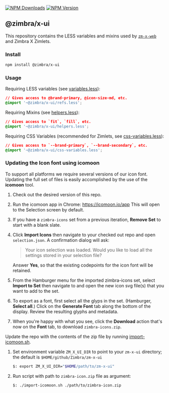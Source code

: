[![NPM Downloads](https://img.shields.io/npm/dm/@zimbra/x-ui.svg?style=flat)](https://www.npmjs.com/package/@zimbra/x-ui)
[![NPM Version](https://img.shields.io/npm/v/@zimbra/x-ui.svg?style=flat)](https://www.npmjs.com/package/@zimbra/x-ui)

## @zimbra/x-ui
This repository contains the LESS variables and mixins used by [`zm-x-web`](https://github.com/Zimbra/zm-x-web) and Zimbra X Zimlets.

### Install

```sh
npm install @zimbra/x-ui
```

### Usage

Requiring LESS variables (see [variables.less](https://github.com/Zimbra/zm-x-ui/blob/master/variables.less)):

```css
// Gives access to @brand-primary, @icon-size-md, etc.
@import '~@zimbra/x-ui/refs.less';
```

Requiring Mixins (see [helpers.less](https://github.com/Zimbra/zm-x-ui/blob/master/helpers.less)):

```css
// Gives access to `fit`, `fill`, etc.
@import '~@zimbra/x-ui/helpers.less';
```

Requiring CSS Variables (recommended for Zimlets, see [css-variables.less](https://github.com/Zimbra/zm-x-ui/blob/master/css-variables.less)):

```css
// Gives access to `--brand-primary`, `--brand-secondary`, etc.
@import '~@zimbra/x-ui/css-variables.less';
```


### Updating the Icon font using icomoon

To support all platforms we require several versions of our icon font.
Updating the full set of files is easily accomplished by the use of the **icomoon** tool.

1. Check out the desired version of this repo.

2. Run the icomoon app in Chrome: https://icomoon.io/app
This will open to the Selection screen by default.

3. If you have a `zimbra-icons` set from a previous iteration, **Remove Set** to start with a blank slate.

4. Click **Import Icons** then navigate to your checked out repo and open `selection.json`.
A confirmation dialog will ask:

   > Your icon selection was loaded.
   Would you like to load all the settings stored in your selection file?

   Answer **Yes**, so that the existing codepoints for the icon font will be retained.

5. From the Hamburger menu for the imported zimbra-icons set, select **Import to Set** then navigate to and open the new icon svg file(s) that you want to add to the set.

6. To export as a font, first select all the glyps in the set. (Hamburger, **Select all**.)
Click on the **Generate Font** tab along the bottom of the display.
Review the resulting glyphs and metadata.

7. When you're happy with what you see, click the **Download** action that's now on the **Font** tab, to download `zimbra-icons.zip`.

Update the repo with the contents of the zip file by running [import-icomoon.sh](https://gist.github.com/pl12133/aadc10ad45be4952336b62b39c9e8c3a). 

1. Set environment variable `ZM_X_UI_DIR` to point to your `zm-x-ui` directory; the default is `$HOME/github/Zimbra/zm-x-ui`

   ```sh
   $: export ZM_X_UI_DIR="$HOME/path/to/zm-x-ui"
   ```

2. Run script with path to `zimbra-icon.zip` file as argument:
 
   ```sh
   $: ./import-icomoon.sh ./path/to/zimbra-icon.zip
   ```
